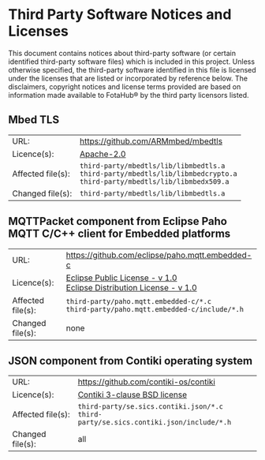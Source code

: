 # Third Party Software Notices and Licenses

This document contains notices about third-party software (or certain identified third-party software files) which is included in this project. Unless otherwise specified, the third-party software identified in this file is licensed under the licenses that are listed or incorporated by reference below. The disclaimers, copyright notices and license terms provided are based on information made available to FotaHub&reg; by the third party licensors listed.

## Mbed TLS
<table>
<tbody>
<tr>
<td>URL:</td>
<td><a href="https://github.com/ARMmbed/mbedtls">https://github.com/ARMmbed/mbedtls</a></td>
</tr>
<tr>
<tr>
<td>Licence(s):</td>
<td><a href="https://www.apache.org/licenses/LICENSE-2.0">Apache-2.0</a></td>
</tr>
<tr>
<td>Affected file(s):</td>
<td>
<code>third-party/mbedtls/lib/libmbedtls.a</code><br/>
<code>third-party/mbedtls/lib/libmbedcrypto.a</code><br/>
<code>third-party/mbedtls/lib/libmbedx509.a</code>
</td>
</tr>
<tr>
<td>Changed file(s):</td>
<td>
<code>third-party/mbedtls/lib/libmbedtls.a</code>
</td>
</tr>
</tbody>
</table>

## MQTTPacket component from Eclipse Paho MQTT C/C++ client for Embedded platforms
<table>
<tbody>
<tr>
<td>URL:</td>
<td><a href="https://github.com/eclipse/paho.mqtt.embedded-c/tree/master/MQTTPacket/src">https://github.com/eclipse/paho.mqtt.embedded-c</a></td>
</tr>
<tr>
<td>Licence(s):</td>
<td><a href="https://www.eclipse.org/legal/epl-v10.html">Eclipse Public License - v 1.0</a><br/>
<a href="https://www.eclipse.org/org/documents/edl-v10.php">Eclipse Distribution License - v 1.0</a></td>
</tr>
<tr>
<td>Affected file(s):</td>
<td>
<code>third-party/paho.mqtt.embedded-c/*.c</code><br/>
<code>third-party/paho.mqtt.embedded-c/include/*.h</code>
</td>
</tr>
<tr>
<td>Changed file(s):</td>
<td>none</td>
</tr>
</tbody>
</table>

## JSON component from Contiki operating system
<table>
<tbody>
<tr>
<td>URL:</td>
<td><a href="https://github.com/contiki-os/contiki/tree/master/apps/json">https://github.com/contiki-os/contiki</a></td>
</tr>
<tr>
<td>Licence(s):</td>
<td><a href="https://github.com/contiki-os/contiki/blob/master/LICENSE">Contiki 3-clause BSD license<a></td>
</tr>
<tr>
<td>Affected file(s):</td>
<td>
<code>third-party/se.sics.contiki.json/*.c</code><br/>
<code>third-party/se.sics.contiki.json/include/*.h</code>
</td>
</tr>
<tr>
<td>Changed file(s):</td>
<td>all</td>
</tr>
</tbody>
</table>

